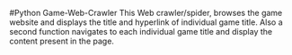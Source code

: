 #Python Game-Web-Crawler
This Web crawler/spider, browses the game website and displays the title and hyperlink of individual game title.
Also a second function navigates to each individual game title and display the content present in the page.
